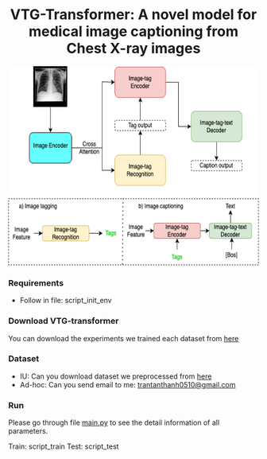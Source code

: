<div align="center">
  
# VTG-Transformer: A novel model for medical image captioning from Chest X-ray images
<img src="images/architecture.png" alt="Model Overview" width="600" height="400"/>
</div>

### Requirements

- Follow in file: script_init_env

### Download VTG-transformer

You can download the experiments we trained each dataset from [here](https://drive.google.com/file/d/1Pl4IP7Hs3GWB-Xt6SpfiU858GUyebCL8/view?usp=sharing)

### Dataset

- IU: Can you download dataset we preprocessed from [here](https://drive.google.com/file/d/1uztNyXUudANhKF9qMRR1o8pxnmw-pt-Y/view?usp=sharing)
- Ad-hoc: Can you send email to me: trantanthanh0510@gmail.com

### Run

Please go through file [main.py](https://github.com/tanthanh0510/VTG-Transformer/blob/main/main.py#L10) to see the detail information of all parameters.

Train: script_train
Test: script_test
